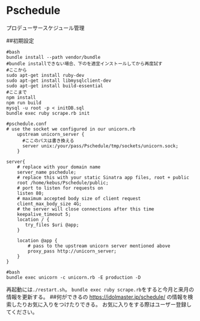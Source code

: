 # Pschedule
プロデューサースケジュール管理

##初期設定
```
#bash
bundle install --path vendor/bundle 
#bundle installできない場合、下のを適宜インストールしてから再度試す
#ここから
sudo apt-get install ruby-dev
sudo apt-get install libmysqlclient-dev
sudo apt-get install build-essential
#ここまで
npm install
npm run build
mysql -u root -p < initDB.sql
bundle exec ruby scrape.rb init
```
```
#pschedule.conf
# use the socket we configured in our unicorn.rb
	upstream unicorn_server {
      #ここのパスは書き換える
	  server unix:/your/pass/Pschedule/tmp/sockets/unicorn.sock;
 	}

server{
	# replace with your domain name
   	server_name pschedule;
   	# replace this with your static Sinatra app files, root + public
  	root /home/kebus/Pschedule/public;
   	# port to listen for requests on
   	listen 80;
   	# maximum accepted body size of client request
   	client_max_body_size 4G;
   	# the server will close connections after this time
   	keepalive_timeout 5;
    location / {
 	   try_files $uri @app;
    }

    location @app {
        # pass to the upstream unicorn server mentioned above
      	proxy_pass http://unicorn_server;
	}	
}
```
```
#bash
bundle exec unicorn -c unicorn.rb -E production -D
```
再起動には`./restart.sh`。
`bundle exec ruby scrape.rb`をすると今月と来月の情報を更新する。
##何ができるの
https://idolmaster.jp/schedule/ の情報を検索したりお気に入りをつけたりできる。
お気に入りをする際はユーザー登録してください。
